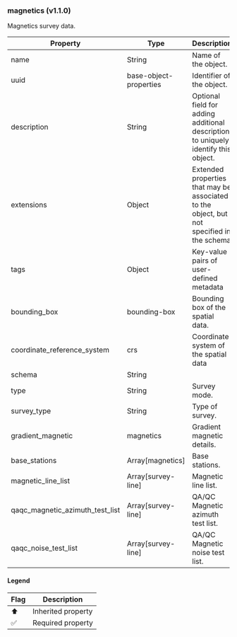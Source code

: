 ### magnetics (v1.1.0)
Magnetics survey data.

| Property | Type | Description | Flags |
|---|---|---|---|
| name | String | Name of the object. | ⬆️ ✅ |
| uuid | base-object-properties | Identifier of the object. | ⬆️ ✅ |
| description | String | Optional field for adding additional description to uniquely identify this object. | ⬆️ |
| extensions | Object | Extended properties that may be associated to the object, but not specified in the schema | ⬆️ |
| tags | Object | Key-value pairs of user-defined metadata | ⬆️ |
| bounding_box | bounding-box | Bounding box of the spatial data. | ⬆️ ✅ |
| coordinate_reference_system | crs | Coordinate system of the spatial data | ⬆️ ✅ |
| schema | String |  | ✅ |
| type | String | Survey mode. | ✅ |
| survey_type | String | Type of survey. | ✅ |
| gradient_magnetic | magnetics | Gradient magnetic details. |  |
| base_stations | Array[magnetics] | Base stations. |  |
| magnetic_line_list | Array[survey-line] | Magnetic line list. | ✅ |
| qaqc_magnetic_azimuth_test_list | Array[survey-line] | QA/QC Magnetic azimuth test list. |  |
| qaqc_noise_test_list | Array[survey-line] | QA/QC Magnetic noise test list. |  |


#### Legend

| Flag | Description |
| --- | --- |
| ⬆️ | Inherited property |
| ✅ | Required property |

